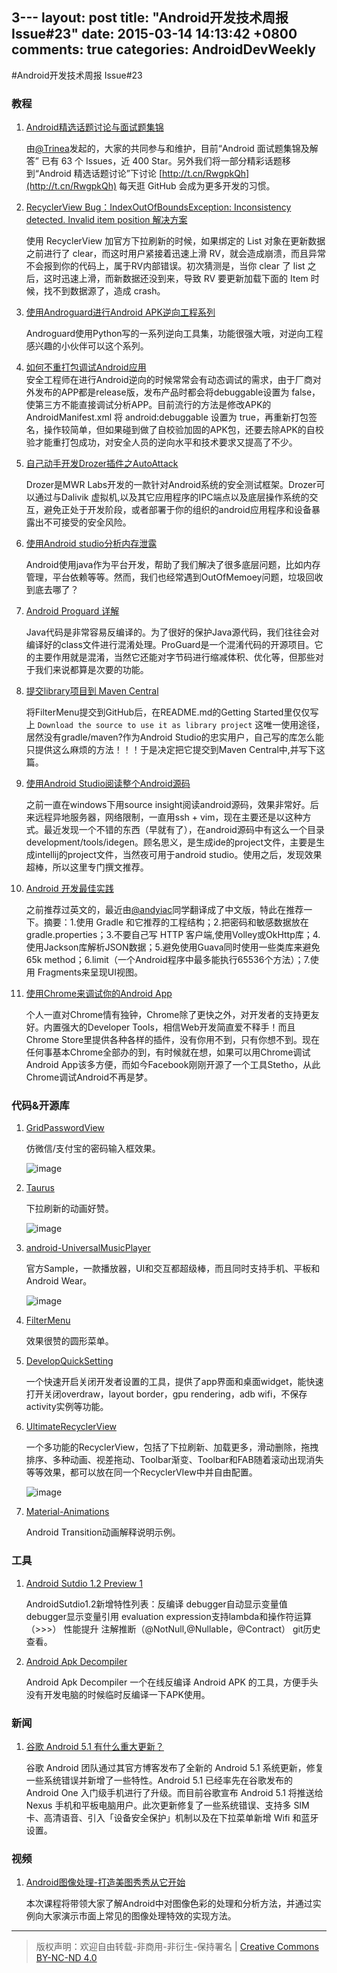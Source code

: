 3---
layout: post
title: "Android开发技术周报 Issue#23"
date: 2015-03-14 14:13:42 +0800
comments: true
categories: AndroidDevWeekly
---

#Android开发技术周报 Issue#23

### 教程

1. [Android精选话题讨论与面试题集锦](https://github.com/android-cn/interview-questions)

	由[@Trinea](http://weibo.com/trinea?nick=Trinea)发起的，大家的共同参与和维护，目前“Android 面试题集锦及解答” 已有 63 个 Issues，近 400 Star。另外我们将一部分精彩话题移到“Android 精选话题讨论”下讨论 [http://t.cn/RwgpkQh](http://t.cn/RwgpkQh) 每天逛 GitHub 会成为更多开发的习惯。

1. [RecyclerView Bug：IndexOutOfBoundsException: Inconsistency detected. Invalid item position 解决方案](http://drakeet.me/recyclerview-bug-indexoutofboundsexception-inconsistency-detected-invalid-item-position-solution)

	使用 RecyclerView 加官方下拉刷新的时候，如果绑定的 List 对象在更新数据之前进行了 clear，而这时用户紧接着迅速上滑 RV，就会造成崩溃，而且异常不会报到你的代码上，属于RV内部错误。初次猜测是，当你 clear 了 list 之后，这时迅速上滑，而新数据还没到来，导致 RV 要更新加载下面的 Item 时候，找不到数据源了，造成 crash。

1. [使用Androguard进行Android APK逆向工程系列](http://www.technotalkative.com/part-1-reverse-engineering-using-androguard/)
	
	Androguard使用Python写的一系列逆向工具集，功能很强大哦，对逆向工程感兴趣的小伙伴可以这个系列。
	
1. [如何不重打包调试Android应用](http://appscan.360.cn/blog/?p=73)	
	安全工程师在进行Android逆向的时候常常会有动态调试的需求，由于厂商对外发布的APP都是release版，发布产品时都会将debuggable设置为 false，使第三方不能直接调试分析APP。目前流行的方法是修改APK的 AndroidManifest.xml 将 android:debuggable 设置为 true，再重新打包签名，操作较简单，但如果碰到做了自校验加固的APK包，还要去除APK的自校验才能重打包成功，对安全人员的逆向水平和技术要求又提高了不少。
		
1. [自己动手开发Drozer插件之AutoAttack](http://appscan.360.cn/blog/?p=45)

	Drozer是MWR Labs开发的一款针对Android系统的安全测试框架。Drozer可以通过与Dalivik 虚拟机,以及其它应用程序的IPC端点以及底层操作系统的交互，避免正处于开发阶段，或者部署于你的组织的android应用程序和设备暴露出不可接受的安全风险。

1. [使用Android studio分析内存泄露](http://www.jianshu.com/p/c49f778e7acf?utm_campaign=maleskine&utm_content=note&utm_medium=writer_share&utm_source=weibo)

	Android使用java作为平台开发，帮助了我们解决了很多底层问题，比如内存管理，平台依赖等等。然而，我们也经常遇到OutOfMemoey问题，垃圾回收到底去哪了？

1. [Android Proguard 详解](http://blog.csdn.net/banketree/article/details/41928175)

	Java代码是非常容易反编译的。为了很好的保护Java源代码，我们往往会对编译好的class文件进行混淆处理。ProGuard是一个混淆代码的开源项目。它的主要作用就是混淆，当然它还能对字节码进行缩减体积、优化等，但那些对于我们来说都算是次要的功能。

1. [提交library项目到 Maven Central](http://linroid.com/2015/03/13/upload-android-library-to-moven-central/)

	将FilterMenu提交到GitHub后，在README.md的Getting Started里仅仅写上 `Download the source to use it as library project` 这唯一使用途径，居然没有gradle/maven?作为Android Studio的忠实用户，自己写的库怎么能只提供这么麻烦的方法！！！于是决定把它提交到Maven Central中,并写下这篇。

1. [使用Android Studio阅读整个Android源码](http://www.cnblogs.com/qianxudetianxia/p/3721202.html)

	之前一直在windows下用source insight阅读android源码，效果非常好。后来远程异地服务器，网络限制，一直用ssh + vim，现在主要还是以这种方式。最近发现一个不错的东西（早就有了），在android源码中有这么一个目录development/tools/idegen。顾名思义，是生成ide的project文件，主要是生成intellij的project文件，当然夜可用于android studio。使用之后，发现效果超棒，所以这里专门撰文推荐。

1. [Android 开发最佳实践](https://github.com/futurice/android-best-practices/blob/master/translations/Chinese/README.cn.md)

	之前推荐过英文的，最近由[@andyiac](https://github.com/andyiac)同学翻译成了中文版，特此在推荐一下。摘要：1.使用 Gradle 和它推荐的工程结构；2.把密码和敏感数据放在gradle.properties；3.不要自己写 HTTP 客户端,使用Volley或OkHttp库；4.使用Jackson库解析JSON数据；5.避免使用Guava同时使用一些类库来避免65k method；6.limit（一个Android程序中最多能执行65536个方法）；7.使用 Fragments来呈现UI视图。

1. [使用Chrome来调试你的Android App](http://stormzhang.com/android/2015/03/05/android-debug-use-chrome/)

	个人一直对Chrome情有独钟，Chrome除了更快之外，对开发者的支持更友好。内置强大的Developer Tools，相信Web开发简直爱不释手！而且Chrome Store里提供各种各样的插件，没有你用不到，只有你想不到。现在任何事基本Chrome全部办的到，有时候就在想，如果可以用Chrome调试Android App该多方便，而如今Facebook刚刚开源了一个工具Stetho，从此Chrome调试Android不再是梦。

### 代码&开源库

1. [GridPasswordView](https://github.com/Jungerr/GridPasswordView)

	仿微信/支付宝的密码输入框效果。
	
	![image](https://camo.githubusercontent.com/2518e5bbafa0db8e9785488b80d08c7e05387a03/687474703a2f2f6a756e676572722e71696e6975646e2e636f6d2f6465766963652d323031352d30332d31342d3138333833352e676966)
	
1. [Taurus](https://github.com/Yalantis/Taurus)

	下拉刷新的动画好赞。
	
	![image](https://camo.githubusercontent.com/3a24e22eb3f8338573dba0701c089c12f6b70f11/68747470733a2f2f6431337961637572716a676172612e636c6f756466726f6e742e6e65742f75736572732f3132353035362f73637265656e73686f74732f313632333133312f746f7572732d70756c6c2d616972706c616e655f322d322d332e676966)
	
1. [android-UniversalMusicPlayer](https://github.com/googlesamples/android-UniversalMusicPlayer)

	官方Sample，一款播放器，UI和交互都超级棒，而且同时支持手机、平板和Android Wear。

	![image](https://raw.githubusercontent.com/googlesamples/android-UniversalMusicPlayer/master/screenshots/phone.png)

1. [FilterMenu](https://github.com/linroid/FilterMenu)

	效果很赞的圆形菜单。

1. [DevelopQuickSetting](https://github.com/kyze8439690/DevelopQuickSetting)

	一个快速开启关闭开发者设置的工具，提供了app界面和桌面widget，能快速打开关闭overdraw，layout border，gpu rendering，adb wifi，不保存activity实例等功能。
	
1. [UltimateRecyclerView](https://github.com/cymcsg/UltimateRecyclerView)
	
	一个多功能的RecyclerView，包括了下拉刷新、加载更多，滑动删除，拖拽排序、多种动画、视差拖动、Toolbar渐变、Toolbar和FAB随着滚动出现消失等等效果，都可以放在同一个RecyclerVIew中并自由配置。
	
	![image](https://camo.githubusercontent.com/4b0825141b2be977b93facf8879567e3e4da4ca9/68747470733a2f2f627974656275636b65742e6f72672f6d61727368616c6368656e2f696d616765732f7261772f663437393439373464386465373161623164306630656664646461353536646637653739326466322f756c74696d61746572656379636c6572766965772f756c74696d6174655f72656379636c657276696577312e676966)	
	
1. [Material-Animations](https://github.com/lgvalle/Material-Animations)

	Android Transition动画解释说明示例。
	
### 工具	 

1. [Android Sutdio 1.2 Preview 1](http://www.androiddevtools.cn/#android-studio)

	AndroidSutdio1.2新增特性列表：反编译 debugger自动显示变量值 debugger显示变量引用 evaluation expression支持lambda和操作符运算（>>>） 性能提升 注解推断（@NotNull,@Nullable，@Contract） git历史查看。

1. [Android Apk Decompiler](http://www.decompileandroid.com)

	Android Apk Decompiler 一个在线反编译 Android APK 的工具，方便手头没有开发电脑的时候临时反编译一下APK使用。

### 新闻

1. [谷歌 Android 5.1 有什么重大更新？](http://tech2ipo.com/96327?utm_source=sinaweibo&utm_medium=sinaweibo_AD&utm_campaign=weibo)

	谷歌 Android 团队通过其官方博客发布了全新的 Android 5.1 系统更新，修复一些系统错误并新增了一些特性。Android 5.1 已经率先在谷歌发布的 Android One 入门级手机进行了升级。而目前谷歌宣布 Android 5.1 将推送给 Nexus 手机和平板电脑用户。此次更新修复了一些系统错误、支持多 SIM 卡、高清语音、引入「设备安全保护」机制以及在下拉菜单新增 Wifi 和蓝牙设置。
	
### 视频

1. [Android图像处理-打造美图秀秀从它开始](http://www.imooc.com/view/302)

	本次课程将带领大家了解Android中对图像色彩的处理和分析方法，并通过实例向大家演示市面上常见的图像处理特效的实现方法。
			
----
> 版权声明：欢迎自由转载-非商用-非衍生-保持署名 | [Creative Commons BY-NC-ND 4.0](http://creativecommons.org/licenses/by-nc-nd/4.0/)